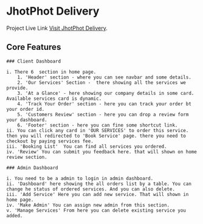 # JhotPhot Delivery

Project Live Link [Visit JhotPhot Delivery](https://jhotphotdelivery.web.app/).

## Core Features

    ### Client Dashboard

    i. There 6  section in home page.
        1. 'Header' section - where you can see navbar and some details.
        2. 'Our Services' Section -  there showing all the services we provide.
        3. 'At a Glance' - here showing our company details in some card. Available services card is dynamic.
        4. 'Track Your Order' section - here you can track your order bt your order id.
        5. 'Customers Review' section - here you can drop a review form your dashboard.
        6. 'Footer' section - here you can fine some shortcut link.
    ii. You can click any card in 'OUR SERVICES' to order this service. then you will redirected to 'Book Service' page. there you need to checkout by paying services fee.
    iii. 'Booking List'  You can find all services you ordered.
    iv. 'Review' You can submit you feedback here. that will shown on home review section.

    ### Admin Dashboard

    i. You need to be a admin to login in admin dashboard.
    ii. 'Dashboard' here showing the all orders list by a table. You can change he status of ordered services. And you can also delete.
    iii. 'Add Service' Here you can add new service. That will shown in home page.
    iv. 'Make Admin' You can assign new admin from this section. 
    v. 'Manage Services' From here you can delete existing service you added.